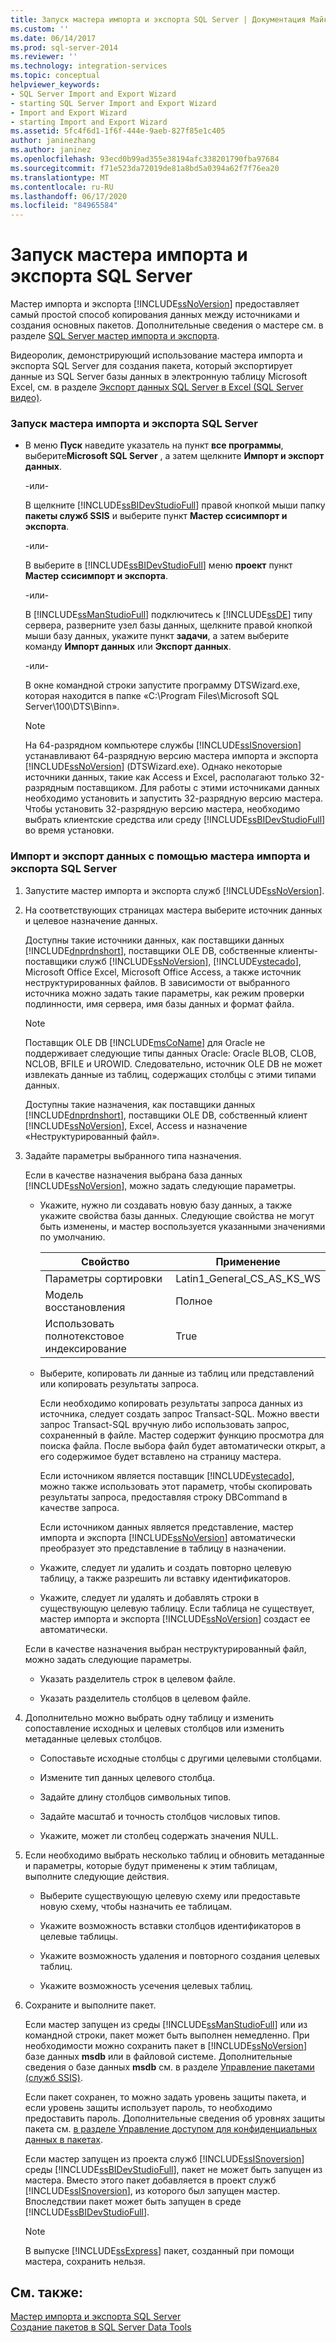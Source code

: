 ```yaml
---
title: Запуск мастера импорта и экспорта SQL Server | Документация Майкрософт
ms.custom: ''
ms.date: 06/14/2017
ms.prod: sql-server-2014
ms.reviewer: ''
ms.technology: integration-services
ms.topic: conceptual
helpviewer_keywords:
- SQL Server Import and Export Wizard
- starting SQL Server Import and Export Wizard
- Import and Export Wizard
- starting Import and Export Wizard
ms.assetid: 5fc4f6d1-1f6f-444e-9aeb-827f85e1c405
author: janinezhang
ms.author: janinez
ms.openlocfilehash: 93ecd0b99ad355e38194afc338201790fba97684
ms.sourcegitcommit: f71e523da72019de81a8bd5a0394a62f7f76ea20
ms.translationtype: MT
ms.contentlocale: ru-RU
ms.lasthandoff: 06/17/2020
ms.locfileid: "84965584"
---
```

# <a name="run-the-sql-server-import-and-export-wizard"></a>Запуск мастера импорта и экспорта SQL Server
  Мастер импорта и экспорта [!INCLUDE[ssNoVersion](../../includes/ssnoversion-md.md)] предоставляет самый простой способ копирования данных между источниками и создания основных пакетов. Дополнительные сведения о мастере см. в разделе [SQL Server мастер импорта и экспорта](import-and-export-data-with-the-sql-server-import-and-export-wizard.md).  
  
 Видеоролик, демонстрирующий использование мастера импорта и экспорта SQL Server для создания пакета, который экспортирует данные из SQL Server базы данных в электронную таблицу Microsoft Excel, см. в разделе [Экспорт данных SQL Server в Excel (SQL Server видео)](https://go.microsoft.com/fwlink/?LinkId=131024).  
  
### <a name="to-start-the-sql-server-import-and-export-wizard"></a>Запуск мастера импорта и экспорта SQL Server  
  
-   В меню **Пуск** наведите указатель на пункт **все программы**, выберите**Microsoft SQL Server** , а затем щелкните **Импорт и экспорт данных**.  
  
     -или-  
  
     В щелкните [!INCLUDE[ssBIDevStudioFull](../../includes/ssbidevstudiofull-md.md)] правой кнопкой мыши папку **пакеты служб SSIS** и выберите пункт **Мастер ссисимпорт и экспорта**.  
  
     -или-  
  
     В выберите в [!INCLUDE[ssBIDevStudioFull](../../includes/ssbidevstudiofull-md.md)] меню **проект** пункт **Мастер ссисимпорт и экспорта**.  
  
     -или-  
  
     В [!INCLUDE[ssManStudioFull](../../includes/ssmanstudiofull-md.md)] подключитесь к [!INCLUDE[ssDE](../../includes/ssde-md.md)] типу сервера, разверните узел базы данных, щелкните правой кнопкой мыши базу данных, укажите пункт **задачи**, а затем выберите команду **Импорт данных** или **Экспорт данных**.  
  
     -или-  
  
     В окне командной строки запустите программу DTSWizard.exe, которая находится в папке «C:\Program Files\Microsoft SQL Server\100\DTS\Binn».  
  
    > [!NOTE]  
    >  На 64-разрядном компьютере службы [!INCLUDE[ssISnoversion](../../includes/ssisnoversion-md.md)] устанавливают 64-разрядную версию мастера импорта и экспорта [!INCLUDE[ssNoVersion](../../includes/ssnoversion-md.md)] (DTSWizard.exe). Однако некоторые источники данных, такие как Access и Excel, располагают только 32-разрядным поставщиком. Для работы с этими источниками данных необходимо установить и запустить 32-разрядную версию мастера. Чтобы установить 32-разрядную версию мастера, необходимо выбрать клиентские средства или среду [!INCLUDE[ssBIDevStudioFull](../../includes/ssbidevstudiofull-md.md)] во время установки.  
  
### <a name="to-import-or-export-data-by-using-the-sql-server-import-and-export-wizard"></a>Импорт и экспорт данных с помощью мастера импорта и экспорта SQL Server  
  
1.  Запустите мастер импорта и экспорта служб [!INCLUDE[ssNoVersion](../../includes/ssnoversion-md.md)].  
  
2.  На соответствующих страницах мастера выберите источник данных и целевое назначение данных.  
  
     Доступны такие источники данных, как поставщики данных [!INCLUDE[dnprdnshort](../../includes/dnprdnshort-md.md)], поставщики OLE DB, собственные клиенты-поставщики служб [!INCLUDE[ssNoVersion](../../includes/ssnoversion-md.md)], [!INCLUDE[vstecado](../../includes/vstecado-md.md)], Microsoft Office Excel, Microsoft Office Access, а также источник неструктурированных файлов. В зависимости от выбранного источника можно задать такие параметры, как режим проверки подлинности, имя сервера, имя базы данных и формат файла.  
  
    > [!NOTE]  
    >  Поставщик OLE DB [!INCLUDE[msCoName](../../includes/msconame-md.md)] для Oracle не поддерживает следующие типы данных Oracle: Oracle BLOB, CLOB, NCLOB, BFILE и UROWID. Следовательно, источник OLE DB не может извлекать данные из таблиц, содержащих столбцы с этими типами данных.  
  
     Доступны такие назначения, как поставщики данных [!INCLUDE[dnprdnshort](../../includes/dnprdnshort-md.md)], поставщики OLE DB, собственный клиент [!INCLUDE[ssNoVersion](../../includes/ssnoversion-md.md)], Excel, Access и назначение «Неструктурированный файл».  
  
3.  Задайте параметры выбранного типа назначения.  
  
     Если в качестве назначения выбрана база данных [!INCLUDE[ssNoVersion](../../includes/ssnoversion-md.md)], можно задать следующие параметры.  
  
    -   Укажите, нужно ли создавать новую базу данных, а также укажите свойства базы данных. Следующие свойства не могут быть изменены, и мастер воспользуется указанными значениями по умолчанию.  
  
        |Свойство|Применение|  
        |--------------|-----------|  
        |Параметры сортировки|Latin1_General_CS_AS_KS_WS|  
        |Модель восстановления|Полное|  
        |Использовать полнотекстовое индексирование|True|  
  
    -   Выберите, копировать ли данные из таблиц или представлений или копировать результаты запроса.  
  
         Если необходимо копировать результаты запроса данных из источника, следует создать запрос Transact-SQL. Можно ввести запрос Transact-SQL вручную либо использовать запрос, сохраненный в файле. Мастер содержит функцию просмотра для поиска файла. После выбора файл будет автоматически открыт, а его содержимое будет вставлено на страницу мастера.  
  
         Если источником является поставщик [!INCLUDE[vstecado](../../includes/vstecado-md.md)], можно также использовать этот параметр, чтобы скопировать результаты запроса, предоставляя строку DBCommand в качестве запроса.  
  
         Если источником данных является представление, мастер импорта и экспорта [!INCLUDE[ssNoVersion](../../includes/ssnoversion-md.md)] автоматически преобразует это представление в таблицу в назначении.  
  
    -   Укажите, следует ли удалить и создать повторно целевую таблицу, а также разрешить ли вставку идентификаторов.  
  
    -   Укажите, следует ли удалять и добавлять строки в существующую целевую таблицу. Если таблица не существует, мастер импорта и экспорта [!INCLUDE[ssNoVersion](../../includes/ssnoversion-md.md)] создаст ее автоматически.  
  
     Если в качестве назначения выбран неструктурированный файл, можно задать следующие параметры.  
  
    -   Указать разделитель строк в целевом файле.  
  
    -   Указать разделитель столбцов в целевом файле.  
  
4.  Дополнительно можно выбрать одну таблицу и изменить сопоставление исходных и целевых столбцов или изменить метаданные целевых столбцов.  
  
    -   Сопоставьте исходные столбцы с другими целевыми столбцами.  
  
    -   Измените тип данных целевого столбца.  
  
    -   Задайте длину столбцов символьных типов.  
  
    -   Задайте масштаб и точность столбцов числовых типов.  
  
    -   Укажите, может ли столбец содержать значения NULL.  
  
5.  Если необходимо выбрать несколько таблиц и обновить метаданные и параметры, которые будут применены к этим таблицам, выполните следующие действия.  
  
    -   Выберите существующую целевую схему или предоставьте новую схему, чтобы назначить ее таблицам.  
  
    -   Укажите возможность вставки столбцов идентификаторов в целевые таблицы.  
  
    -   Укажите возможность удаления и повторного создания целевых таблиц.  
  
    -   Укажите возможность усечения целевых таблиц.  
  
6.  Сохраните и выполните пакет.  
  
     Если мастер запущен из среды [!INCLUDE[ssManStudioFull](../../includes/ssmanstudiofull-md.md)] или из командной строки, пакет может быть выполнен немедленно. При необходимости можно сохранить пакет в [!INCLUDE[ssNoVersion](../../includes/ssnoversion-md.md)] базе данных **msdb** или в файловой системе. Дополнительные сведения о базе данных **msdb** см. в разделе [Управление пакетами &#40;служб SSIS&#41;](../service/package-management-ssis-service.md).  
  
     Если пакет сохранен, то можно задать уровень защиты пакета, и если уровень защиты использует пароль, то необходимо предоставить пароль. Дополнительные сведения об уровнях защиты пакета см. [в разделе Управление доступом для конфиденциальных данных в пакетах](../security/access-control-for-sensitive-data-in-packages.md).  
  
     Если мастер запущен из проекта служб [!INCLUDE[ssISnoversion](../../includes/ssisnoversion-md.md)] среды [!INCLUDE[ssBIDevStudioFull](../../includes/ssbidevstudiofull-md.md)], пакет не может быть запущен из мастера. Вместо этого пакет добавляется в проект служб [!INCLUDE[ssISnoversion](../../includes/ssisnoversion-md.md)], из которого был запущен мастер. Впоследствии пакет может быть запущен в среде [!INCLUDE[ssBIDevStudioFull](../../includes/ssbidevstudiofull-md.md)].  
  
    > [!NOTE]  
    >  В выпуске [!INCLUDE[ssExpress](../../includes/ssexpress-md.md)] пакет, созданный при помощи мастера, сохранить нельзя.  
  
## <a name="see-also"></a>См. также:  
 [Мастер импорта и экспорта SQL Server](import-and-export-data-with-the-sql-server-import-and-export-wizard.md)   
 [Создание пакетов в SQL Server Data Tools](../create-packages-in-sql-server-data-tools.md)  
  
  

